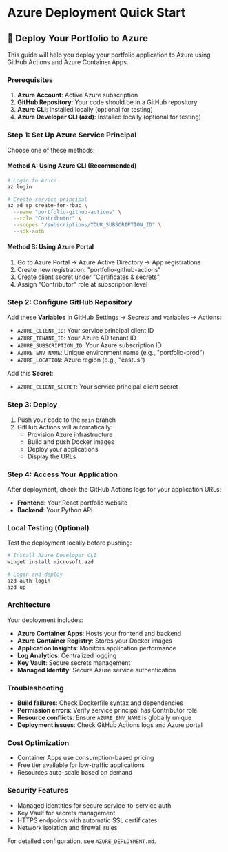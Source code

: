 # Azure Deployment Quick Start

## 🚀 Deploy Your Portfolio to Azure

This guide will help you deploy your portfolio application to Azure using GitHub Actions and Azure Container Apps.

### Prerequisites

1. **Azure Account**: Active Azure subscription
2. **GitHub Repository**: Your code should be in a GitHub repository
3. **Azure CLI**: Installed locally (optional for testing)
4. **Azure Developer CLI (azd)**: Installed locally (optional for testing)

### Step 1: Set Up Azure Service Principal

Choose one of these methods:

#### Method A: Using Azure CLI (Recommended)

```bash
# Login to Azure
az login

# Create service principal
az ad sp create-for-rbac \
  --name "portfolio-github-actions" \
  --role "Contributor" \
  --scopes "/subscriptions/YOUR_SUBSCRIPTION_ID" \
  --sdk-auth
```

#### Method B: Using Azure Portal

1. Go to Azure Portal → Azure Active Directory → App registrations
2. Create new registration: "portfolio-github-actions"
3. Create client secret under "Certificates & secrets"
4. Assign "Contributor" role at subscription level

### Step 2: Configure GitHub Repository

Add these **Variables** in GitHub Settings → Secrets and variables → Actions:

- `AZURE_CLIENT_ID`: Your service principal client ID
- `AZURE_TENANT_ID`: Your Azure AD tenant ID  
- `AZURE_SUBSCRIPTION_ID`: Your Azure subscription ID
- `AZURE_ENV_NAME`: Unique environment name (e.g., "portfolio-prod")
- `AZURE_LOCATION`: Azure region (e.g., "eastus")

Add this **Secret**:

- `AZURE_CLIENT_SECRET`: Your service principal client secret

### Step 3: Deploy

1. Push your code to the `main` branch
2. GitHub Actions will automatically:
   - Provision Azure infrastructure
   - Build and push Docker images
   - Deploy your applications
   - Display the URLs

### Step 4: Access Your Application

After deployment, check the GitHub Actions logs for your application URLs:

- **Frontend**: Your React portfolio website
- **Backend**: Your Python API

### Local Testing (Optional)

Test the deployment locally before pushing:

```bash
# Install Azure Developer CLI
winget install microsoft.azd

# Login and deploy
azd auth login
azd up
```

### Architecture

Your deployment includes:

- **Azure Container Apps**: Hosts your frontend and backend
- **Azure Container Registry**: Stores your Docker images  
- **Application Insights**: Monitors application performance
- **Log Analytics**: Centralized logging
- **Key Vault**: Secure secrets management
- **Managed Identity**: Secure Azure service authentication

### Troubleshooting

- **Build failures**: Check Dockerfile syntax and dependencies
- **Permission errors**: Verify service principal has Contributor role
- **Resource conflicts**: Ensure `AZURE_ENV_NAME` is globally unique
- **Deployment issues**: Check GitHub Actions logs and Azure portal

### Cost Optimization

- Container Apps use consumption-based pricing
- Free tier available for low-traffic applications
- Resources auto-scale based on demand

### Security Features

- Managed identities for secure service-to-service auth
- Key Vault for secrets management
- HTTPS endpoints with automatic SSL certificates
- Network isolation and firewall rules

For detailed configuration, see `AZURE_DEPLOYMENT.md`.
